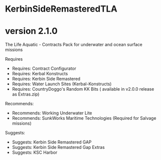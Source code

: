 # KerbinSideRemasteredTLA
# version 2.1.0
The Life Aquatic - Contracts Pack for underwater and ocean surface missions

Requires
- Requires: Contract Configurator
- Requires: Kerbal Konstructs
- Requires: Kerbin Side Remastered
- Requires: Water Launch Sites (Kerbal-Konstructs)
- Requires: CountryDoggo's Random KK Bits ( available in v2.0.0 release as Extras.zip)

Recommends:
- Recommends: Working Underwater Lite
- Recommends: SunkWorks Maritime Technologies (Required for Salvage missions)

Suggests:
- Suggests: Kerbin Side Remastered GAP
- Suggests: Kerbin Side Remastered Gap Extras
- Suggests: KSC Harbor 





